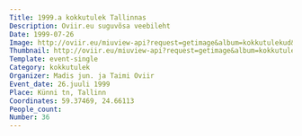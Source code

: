 ```yaml
---
Title: 1999.a kokkutulek Tallinnas
Description: Oviir.eu suguvõsa veebileht
Date: 1999-07-26
Image: http://oviir.eu/miuview-api?request=getimage&album=kokkutulekud&item=1999-36.-kokkutulek-26.-juuli-tallinn-knni-1-madis-ja-taimi-oviir.jpg&size=1200&mode=longest
Thumbnail: http://oviir.eu/miuview-api?request=getimage&album=kokkutulekud&item=1999-36.-kokkutulek-26.-juuli-tallinn-knni-1-madis-ja-taimi-oviir.jpg&size=600&mode=square
Template: event-single
Category: kokkutulek
Organizer: Madis jun. ja Taimi Oviir
Event_date: 26.juuli 1999
Place: Künni tn, Tallinn
Coordinates: 59.37469, 24.66113
People_count:
Number: 36
---
```

